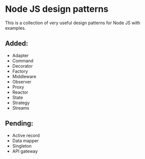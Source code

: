 # Node JS design patterns

This is a collection of very useful design patterns for Node JS with examples.

## Added: 

* Adapter	
* Command	
* Decorator	
* Factory	
* Middleware	
* Observer	
* Proxy	
* Reactor	
* State	
* Strategy	
* Streams

## Pending:

* Active record
* Data mapper 
* Singleton
* API gateway 

